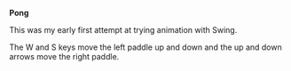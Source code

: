 **Pong**

This was my early first attempt at trying animation with Swing.

The W and S keys move the left paddle up and down and the up and down arrows move the right paddle.
